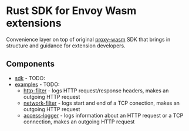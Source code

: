 # Rust SDK for Envoy Wasm extensions

Convenience layer on top of original [proxy-wasm](https://github.com/proxy-wasm/proxy-wasm-rust-sdk) SDK
that brings in structure and guidance for extension developers.

## Components

* [sdk](./sdk/) - TODO:
* [examples](./examples/) - TODO:
  * [http-filter](./examples/http-filter/) - logs HTTP request/response headers, makes an outgoing HTTP request
  * [network-filter](./examples/network-filter/) - logs start and end of a TCP conection, makes an outgoing HTTP request
  * [access-logger](./examples/access-logger/) - logs information about an HTTP request or a TCP connection, makes an outgoing HTTP request
